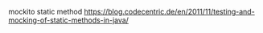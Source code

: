 
mockito static method
https://blog.codecentric.de/en/2011/11/testing-and-mocking-of-static-methods-in-java/